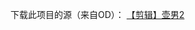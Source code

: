 下载此项目的源（来自OD）：
[【剪辑】壶男2](https://archive.mbalice.com/down/%E5%89%AA%E8%BE%91/2019.8/%E3%80%90%E5%89%AA%E8%BE%91%E3%80%91%E5%A3%B6%E7%94%B72.mp4)
